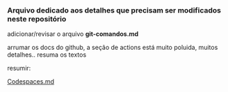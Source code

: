 ### Arquivo dedicado aos detalhes que precisam ser modificados neste repositório

adicionar/revisar o arquivo **git-comandos.md**

arrumar os docs do github, a seção de actions está muito poluida, muitos detalhes.. resuma os textos

resumir:

[Codespaces.md](https://github.com/IsabellaSMA/Git_Github/blob/main/github/github-codespace.md)
